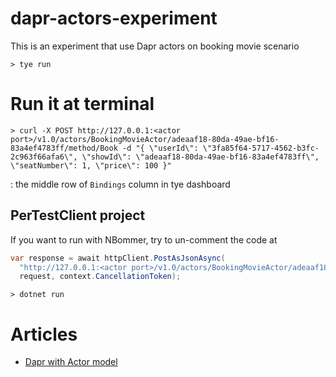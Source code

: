 # dapr-actors-experiment
This is an experiment that use Dapr actors on booking movie scenario

```shell
> tye run
```

# Run it at terminal

```shell
> curl -X POST http://127.0.0.1:<actor port>/v1.0/actors/BookingMovieActor/adeaaf18-80da-49ae-bf16-83a4ef4783ff/method/Book -d "{ \"userId\": \"3fa85f64-5717-4562-b3fc-2c963f66afa6\", \"showId\": \"adeaaf18-80da-49ae-bf16-83a4ef4783ff\", \"seatNumber\": 1, \"price\": 100 }"
```

<actor port>: the middle row of `Bindings` column in tye dashboard

## PerTestClient project

If you want to run with NBommer, try to un-comment the code at

```csharp
var response = await httpClient.PostAsJsonAsync(
  "http://127.0.0.1:<actor port>/v1.0/actors/BookingMovieActor/adeaaf18-80da-49ae-bf16-83a4ef4783ff/method/Book",
  request, context.CancellationToken);
```

```shell
> dotnet run
```

# Articles
- [Dapr with Actor model](https://dev.to/thangchung/dapr-with-actor-model-1635)